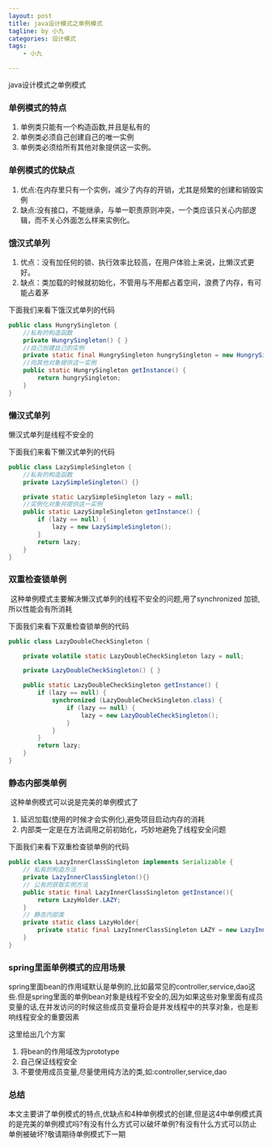 ```yaml
---
layout: post  
title: java设计模式之单例模式
tagline: by 小九
categories: 设计模式
tags: 
    - 小九

---
```


java设计模式之单例模式
<!--more-->

### 单例模式的特点

1. 单例类只能有一个构造函数,并且是私有的
2. 单例类必须自己创建自己的唯一实例
3. 单例类必须给所有其他对象提供这一实例。

### 单例模式的优缺点

1. 优点:在内存里只有一个实例，减少了内存的开销，尤其是频繁的创建和销毁实例
2. 缺点:没有接口，不能继承，与单一职责原则冲突，一个类应该只关心内部逻辑，而不关心外面怎么样来实例化。

### 饿汉式单列

1. 优点：没有加任何的锁、执行效率比较高，在用户体验上来说，比懒汉式更好。
2. 缺点：类加载的时候就初始化，不管用与不用都占着空间，浪费了内存，有可能占着茅

下面我们来看下饿汉式单列的代码

```java   
public class HungrySingleton {
	//私有的构造函数
    private HungrySingleton() { }
    //自己创建自己的实例
    private static final HungrySingleton hungrySingleton = new HungrySingleton();
    //向其他对象提供这一实例
    public static HungrySingleton getInstance() {
        return hungrySingleton;
    }
}
```

### 懒汉式单列 

   懒汉式单列是线程不安全的

下面我们来看下懒汉式单列的代码

```java
public class LazySimpleSingleton {
    //私有的构造函数
    private LazySimpleSingleton() {}

    private static LazySimpleSingleton lazy = null;
    //实例化对象并提供这一实例
    public static LazySimpleSingleton getInstance() {
        if (lazy == null) {
            lazy = new LazySimpleSingleton();
        }
        return lazy;
    }
}
```

### 双重检查锁单例

​	这种单例模式主要解决懒汉式单列的线程不安全的问题,用了synchronized 加锁,所以性能会有所消耗

下面我们来看下双重检查锁单例的代码

```java
public class LazyDoubleCheckSingleton {

    private volatile static LazyDoubleCheckSingleton lazy = null;

    private LazyDoubleCheckSingleton() { }

    public static LazyDoubleCheckSingleton getInstance() {
        if (lazy == null) {
            synchronized (LazyDoubleCheckSingleton.class) {
                if (lazy == null) {
                    lazy = new LazyDoubleCheckSingleton();
                }
            }
        }
        return lazy;
    }
}
```

### 静态内部类单例

​	这种单例模式可以说是完美的单例模式了

1. 延迟加载(使用的时候才会实例化),避免项目启动内存的消耗
2. 内部类一定是在方法调用之前初始化，巧妙地避免了线程安全问题

下面我们来看下双重检查锁单例的代码

```java
public class LazyInnerClassSingleton implements Serializable {
    // 私有的构造方法
    private LazyInnerClassSingleton(){}
    // 公有的获取实例方法
    public static final LazyInnerClassSingleton getInstance(){
        return LazyHolder.LAZY;
    }
    // 静态内部类
    private static class LazyHolder{
        private static final LazyInnerClassSingleton LAZY = new LazyInnerClassSingleton();
    }
}
```

### spring里面单例模式的应用场景

spring里面bean的作用域默认是单例的,比如最常见的controller,service,dao这些.但是spring里面的单例bean对象是线程不安全的,因为如果这些对象里面有成员变量的话,在并发访问的时候这些成员变量将会是并发线程中的共享对象，也是影响线程安全的重要因素

这里给出几个方案

1. 将bean的作用域改为prototype
2. 自己保证线程安全
3. 不要使用成员变量,尽量使用纯方法的类,如:controller,service,dao

### 总结

本文主要讲了单例模式的特点,优缺点和4种单例模式的创建,但是这4中单例模式真的是完美的单例模式吗?有没有什么方式可以破坏单例?有没有什么方式可以防止单例被破坏?敬请期待单例模式下一期